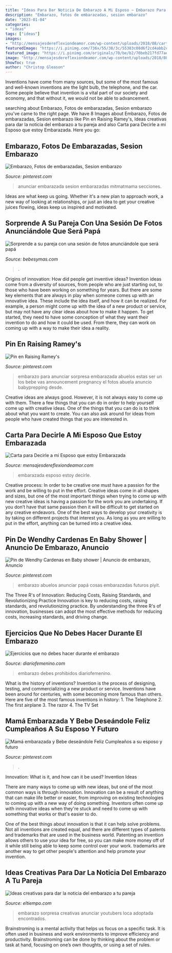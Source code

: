 ```yaml
---
title: "Ideas Para Dar Noticia De Embarazo A Mi Esposo ~ Embarazo Para Anunciar Sorpresa Embarazada Abuelos Estas Ser Un Los Bebe Vas Announcement Pregnancy El Fotos Abuela Anuncio Babyprepping Desde"
description: "Embarazo, fotos de embarazadas, sesion embarazo"
date: "2023-01-04"
categories:
- "ideas"
tags: ["ideas"]
images:
- "http://mensajesdereflexiondeamor.com/wp-content/uploads/2018/08/carta-de-una-embarazada-a-su-esposo.jpg"
featuredImage: "https://i.pinimg.com/736x/55/38/3c/55383c08d6f2cd4abb2c89b77345118d--pregnancy.jpg"
featured_image: "https://i.pinimg.com/originals/70/be/b2/70beb217fd77aef24db074a72ead217f.jpg"
image: "http://mensajesdereflexiondeamor.com/wp-content/uploads/2018/08/carta-de-una-embarazada-a-su-esposo.jpg"
ShowToc: true
author: "Christop Gleason"
---
```



Inventions have come from many sources, but some of the most famous and well-known inventions are the light bulb, the telephone, and the car. Some people believe that invention is a vital part of our society and economy, and that without it, we would not be able to advancement.

	

		
searching about Embarazo, Fotos de embarazadas, Sesion embarazo you've came to the right page. We have 8 Images about Embarazo, Fotos de embarazadas, Sesion embarazo like Pin en Raising Ramey&#039;s, Ideas creativas para dar la noticia del embarazo a tu pareja and also Carta para Decirle a mi Esposo que estoy Embarazada. Here you go:
		
    
## Embarazo, Fotos De Embarazadas, Sesion Embarazo

<img loading=lazy src="https://i.pinimg.com/736x/55/38/3c/55383c08d6f2cd4abb2c89b77345118d--pregnancy.jpg" onerror="this.onerror=null;this.src='https://tse2.mm.bing.net/th?id=OIP.h7dBiAnvqVq3vm5c4j834AHaHb&amp;pid=15.1';" alt="Embarazo, Fotos de embarazadas, Sesion embarazo">

_Source: pinterest.com_

>anunciar embarazada sesion embarazadas mitmatmama secciones. 

	

Ideas are what keep us going. Whether it's a new plan to approach work, a new way of looking at relationships, or just an idea to get your creative juices flowing, ideas keep us inspired and motivated.

    
## Sorprende A Su Pareja Con Una Sesión De Fotos Anunciándole Que Será Papá

<img loading=lazy src="https://i.blogs.es/d3e300/anuncio-embarazo-sorpresa-papa/840_560.png" onerror="this.onerror=null;this.src='https://tse1.mm.bing.net/th?id=OIP.AkT0MiCDDheHozzTSR6J8AHaE8&amp;pid=15.1';" alt="Sorprende a su pareja con una sesión de fotos anunciándole que será papá">

_Source: bebesymas.com_

>. 

	

Origins of innovation: How did people get inventive ideas?
Invention ideas come from a diversity of sources, from people who are just starting out, to those who have been working on something for years. But there are some key elements that are always in play when someone comes up with an innovative idea. These include the idea itself, and how it can be realized. For example, a person might come up with the idea of a new product or service, but may not have any clear ideas about how to make it happen. To get started, they need to have some conception of what they want their invention to do and how it could be used. From there, they can work on coming up with a way to make their idea a reality.

    
## Pin En Raising Ramey&#039;s

<img loading=lazy src="https://i.pinimg.com/originals/a8/a3/0e/a8a30e2b1ba960759b0793cabdf5d38b.jpg" onerror="this.onerror=null;this.src='https://tse1.mm.bing.net/th?id=OIP.5glGV8YEMcd1xYlAngJ58gHaNL&amp;pid=15.1';" alt="Pin en Raising Ramey&#039;s">

_Source: pinterest.com_

>embarazo para anunciar sorpresa embarazada abuelos estas ser un los bebe vas announcement pregnancy el fotos abuela anuncio babyprepping desde. 

	

Creative ideas are always good. However, it is not always easy to come up with them. There a few things that you can do in order to help yourself come up with creative ideas. One of the things that you can do is to think about what you want to create. You can also ask around for ideas from people who have created things that you are interested in.

    
## Carta Para Decirle A Mi Esposo Que Estoy Embarazada

<img loading=lazy src="http://mensajesdereflexiondeamor.com/wp-content/uploads/2018/08/carta-de-una-embarazada-a-su-esposo.jpg" onerror="this.onerror=null;this.src='https://tse3.mm.bing.net/th?id=OIP.jP-lQUQ8OPTsECDFGA2jsgAAAA&amp;pid=15.1';" alt="Carta para Decirle a mi Esposo que estoy Embarazada">

_Source: mensajesdereflexiondeamor.com_

>embarazada esposo estoy decirle. 

	

Creative process: In order to be creative one must have a passion for the work and be willing to put in the effort.
Creative ideas come in all shapes and sizes, but one of the most important things when trying to come up with new creative ideas is having a passion for the work you are undertaking. If you don’t have that same passion then it will be difficult to get started on any creative endeavors. One of the best ways to develop your creativity is by taking on different projects that interest you. As long as you are willing to put in the effort, anything can be turned into a creative idea.

    
## Pin De Wendhy Cardenas En Baby Shower | Anuncio De Embarazo, Anuncio

<img loading=lazy src="https://i.pinimg.com/originals/70/be/b2/70beb217fd77aef24db074a72ead217f.jpg" onerror="this.onerror=null;this.src='https://tse1.mm.bing.net/th?id=OIP._cnTKOg6ZZeIp2OHOqYMkQHaJn&amp;pid=15.1';" alt="Pin de Wendhy Cardenas en Baby shower | Anuncio de embarazo, Anuncio">

_Source: pinterest.com_

>embarazo abuelos anunciar papá cosas embarazadas futuros piyit. 

	

The Three R's of Innovation: Reducing Costs, Raising Standards, and Revolutionizing Practice
Innovation is key to reducing costs, raising standards, and revolutionizing practice. By understanding the three R's of innovation, businesses can adopt the most effective methods for reducing costs, increasing standards, and driving change.

    
## Ejercicios Que No Debes Hacer Durante El Embarazo

<img loading=lazy src="https://static.diariofemenino.com/pictures/videos/217000/217995-4.jpg" onerror="this.onerror=null;this.src='https://tse2.mm.bing.net/th?id=OIP.NqeDiutdbJIyOODLUOEPKAHaJ4&amp;pid=15.1';" alt="Ejercicios que no debes hacer durante el embarazo">

_Source: diariofemenino.com_

>embarazo debes prohibidos diariofemenino. 

	

What is the history of inventions?
Invention is the process of designing, testing, and commercializing a new product or service. Inventions have been around for centuries, with some becoming more famous than others. Here are five of the most famous inventions in history: 1. The Telephone 2. The first airplane 3. The razor 4. The TV Set 
    
## Mamá Embarazada Y Bebe Deseándole Feliz Cumpleaños A Su Esposo Y Futuro

<img loading=lazy src="https://i.pinimg.com/originals/9c/35/91/9c3591712934811f323d5ac78a2b646d.jpg" onerror="this.onerror=null;this.src='https://tse4.mm.bing.net/th?id=OIP.-ax_4n3jGzjCdbCq1tmKjwHaJ4&amp;pid=15.1';" alt="Mamá embarazada y Bebe deseándole Feliz Cumpleaños a su esposo y futuro">

_Source: pinterest.com_

>. 

	

Innovation: What is it, and how can it be used?
Invention Ideas

There are many ways to come up with new ideas, but one of the most common ways is through innovation. Innovation can be a result of anything that can make life better or easier, from improving on existing technologies to coming up with a new way of doing something. Inventors often come up with innovative ideas when they're stuck and need to come up with something that works or that's easier to do.

One of the best things about innovation is that it can help solve problems. Not all inventions are created equal, and there are different types of patents and trademarks that are used in the business world. Patenting an invention allows others to use your idea for free, so you can make more money off of it while still being able to keep some control over your work. trademarks are another way to get other people's attention and help promote your invention.

    
## Ideas Creativas Para Dar La Noticia Del Embarazo A Tu Pareja

<img loading=lazy src="https://www.eltiempo.com/abc_files/article_content/uploads/2018/11/08/5be498bf7653a.jpeg" onerror="this.onerror=null;this.src='https://tse3.mm.bing.net/th?id=OIP.JSz63WnapvwAKoM-l6GjUgHaE8&amp;pid=15.1';" alt="Ideas creativas para dar la noticia del embarazo a tu pareja">

_Source: eltiempo.com_

>embarazo sorpresa creativas anunciar youtubers loca adoptada encontrados. 

	

Brainstroming is a mental activity that helps us focus on a specific task. It is often used in business and work environments to improve efficiency and productivity. Brainstroming can be done by thinking about the problem or task at hand, focusing on one’s own thoughts, or using a set of rules.


